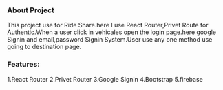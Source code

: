 ### About Project
This project use for Ride Share.here I use React Router,Privet Route for Authentic.When a user click in vehicales open the login page.here google Signin and email,password Signin System.User use any one method use going to destination page.
### Features:
1.React Router 
2.Privet Router
3.Google Signin
4.Bootstrap
5.firebase


